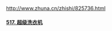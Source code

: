 http://www.zhuna.cn/zhishi/825736.html





#### [517. 超级洗衣机](https://leetcode-cn.com/problems/super-washing-machines/)







